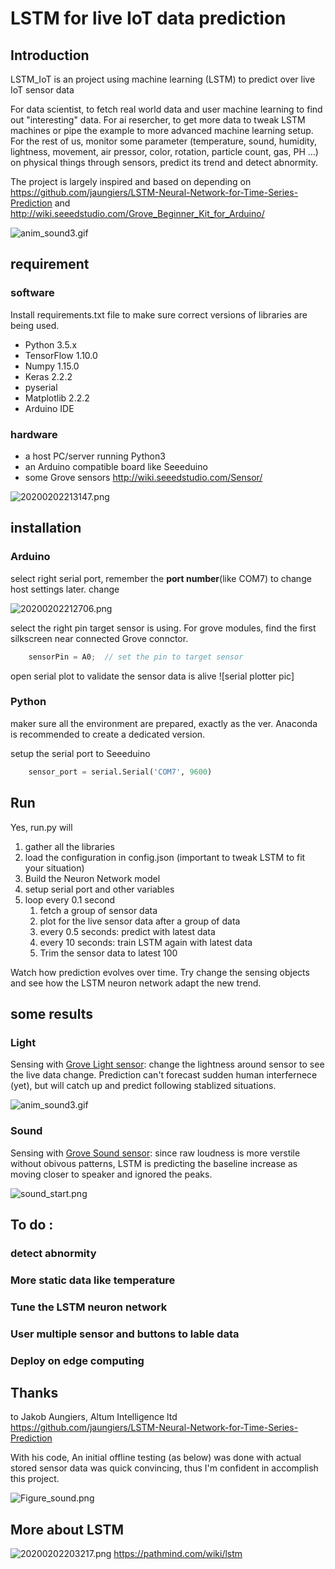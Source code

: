 # LSTM for live IoT data prediction

## Introduction
LSTM_IoT is an project using machine learning (LSTM) to predict over live IoT sensor data 

For data scientist, to fetch real world data and user machine learning to find out "interesting" data. 
For ai resercher, to get more data to tweak LSTM machines or pipe the example to more advanced machine learning setup. 
For the rest of us, monitor some parameter (temperature, sound, humidity, lightness, movement, air pressor, color, rotation, particle count, gas, PH ...) on physical things through sensors, predict its trend and detect abnormity. 

The project is largely inspired and based on depending on https://github.com/jaungiers/LSTM-Neural-Network-for-Time-Series-Prediction and http://wiki.seeedstudio.com/Grove_Beginner_Kit_for_Arduino/ 

![anim_sound3.gif](https://raw.githubusercontent.com/256ericpan/img.bed/master/image/anim_sound3.gif)

## requirement

### software
Install requirements.txt file to make sure correct versions of libraries are being used.

* Python 3.5.x
* TensorFlow 1.10.0
* Numpy 1.15.0
* Keras 2.2.2
* pyserial 
* Matplotlib 2.2.2
* Arduino IDE 

### hardware 

* a host PC/server running Python3 
* an Arduino compatible board like Seeeduino
* some Grove sensors http://wiki.seeedstudio.com/Sensor/ 

![20200202213147.png](https://raw.githubusercontent.com/256ericpan/img.bed/master/image/20200202213147.png)

## installation

### Arduino
select right serial port, remember the **port number**(like COM7) to change host settings later. 
change 

![20200202212706.png](https://raw.githubusercontent.com/256ericpan/img.bed/master/image/20200202212706.png)

select the right pin target sensor is using. For grove modules, find the first silkscreen near connected Grove connctor.
```c
    sensorPin = A0;  // set the pin to target sensor
```
open serial plot to validate the sensor data is alive
![serial plotter pic]

### Python
maker sure all the environment are prepared, exactly as the ver. Anaconda is recommended to create a dedicated version. 

setup the serial port to Seeeduino
```python
    sensor_port = serial.Serial('COM7', 9600)
```

## Run
Yes, run.py will
1. gather all the libraries  
2. load the configuration in config.json (important to tweak LSTM to fit your situation)
3. Build the Neuron Network model
4. setup serial port and other variables
5. loop every 0.1 second
   1. fetch a group of sensor data 
   2. plot for the live sensor data after a group of data
   3. every 0.5 seconds: predict with latest data 
   4. every 10 seconds: train LSTM again with latest data
   5. Trim the sensor data to latest 100 

Watch how prediction evolves over time. 
Try change the sensing objects and see how the LSTM neuron network adapt the new trend. 

## some results 
### Light
Sensing with [Grove Light sensor](http://wiki.seeedstudio.com/Grove-Light_Sensor/): change the lightness around sensor to see the live data change. Prediction can't forecast sudden human interfernece (yet), but will catch up and predict following stablized situations. 

![anim_sound3.gif](https://raw.githubusercontent.com/256ericpan/img.bed/master/image/anim_sound3.gif)


### Sound
Sensing with [Grove Sound sensor](http://wiki.seeedstudio.com/Grove-Sound_Sensor/): since raw loudness is more verstile without obivous patterns, LSTM is predicting the baseline increase as moving closer to speaker and ignored the peaks. 

![sound_start.png](https://raw.githubusercontent.com/256ericpan/img.bed/master/image/sound_start.png)

## To do :
### detect abnormity 
### More static data like temperature
### Tune the LSTM neuron network
### User multiple sensor and buttons to lable data 
### Deploy on edge computing 

## Thanks
to Jakob Aungiers, Altum Intelligence ltd 
https://github.com/jaungiers/LSTM-Neural-Network-for-Time-Series-Prediction

With his code, An initial offline testing (as below) was done with actual stored sensor data was quick convincing, thus I'm confident in accomplish this project.

![Figure_sound.png](https://raw.githubusercontent.com/256ericpan/img.bed/master/image/Figure_sound.png)

## More about LSTM
![20200202203217.png](https://raw.githubusercontent.com/256ericpan/img.bed/master/image/20200202203217.png) 
https://pathmind.com/wiki/lstm


